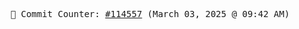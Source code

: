 <p align="center">
    <samp>
        📮 Commit Counter: <a href="https://github.com/Javascript-void0/Javascript-void0/commits/main">#114557</a> (March 03, 2025 @ 09:42 AM)
    </samp>
</p>